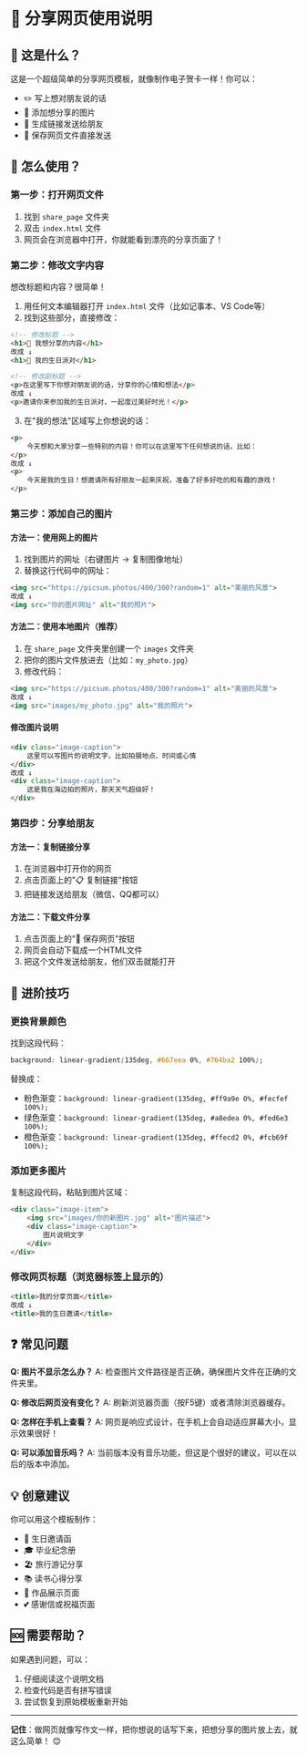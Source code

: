 # 📖 分享网页使用说明

## 🎯 这是什么？
这是一个超级简单的分享网页模板，就像制作电子贺卡一样！你可以：
- ✏️ 写上想对朋友说的话
- 📸 添加想分享的图片
- 🔗 生成链接发送给朋友
- 💾 保存网页文件直接发送

## 🚀 怎么使用？

### 第一步：打开网页文件
1. 找到 `share_page` 文件夹
2. 双击 `index.html` 文件
3. 网页会在浏览器中打开，你就能看到漂亮的分享页面了！

### 第二步：修改文字内容
想改标题和内容？很简单！

1. 用任何文本编辑器打开 `index.html` 文件（比如记事本、VS Code等）
2. 找到这些部分，直接修改：

```html
<!-- 修改标题 -->
<h1>🎉 我想分享的内容</h1>
改成 ↓
<h1>🎉 我的生日派对</h1>

<!-- 修改副标题 -->
<p>在这里写下你想对朋友说的话，分享你的心情和想法</p>
改成 ↓
<p>邀请你来参加我的生日派对，一起度过美好时光！</p>
```

3. 在"我的想法"区域写上你想说的话：
```html
<p>
    今天想和大家分享一些特别的内容！你可以在这里写下任何想说的话，比如：
</p>
改成 ↓
<p>
    今天是我的生日！想邀请所有好朋友一起来庆祝，准备了好多好吃的和有趣的游戏！
</p>
```

### 第三步：添加自己的图片

#### 方法一：使用网上的图片
1. 找到图片的网址（右键图片 → 复制图像地址）
2. 替换这行代码中的网址：
```html
<img src="https://picsum.photos/400/300?random=1" alt="美丽的风景">
改成 ↓
<img src="你的图片网址" alt="我的照片">
```

#### 方法二：使用本地图片（推荐）
1. 在 `share_page` 文件夹里创建一个 `images` 文件夹
2. 把你的图片文件放进去（比如：`my_photo.jpg`）
3. 修改代码：
```html
<img src="https://picsum.photos/400/300?random=1" alt="美丽的风景">
改成 ↓
<img src="images/my_photo.jpg" alt="我的照片">
```

#### 修改图片说明
```html
<div class="image-caption">
    这里可以写图片的说明文字，比如拍摄地点、时间或心情
</div>
改成 ↓
<div class="image-caption">
    这是我在海边拍的照片，那天天气超级好！
</div>
```

### 第四步：分享给朋友

#### 方法一：复制链接分享
1. 在浏览器中打开你的网页
2. 点击页面上的"📋 复制链接"按钮
3. 把链接发送给朋友（微信、QQ都可以）

#### 方法二：下载文件分享
1. 点击页面上的"💾 保存网页"按钮
2. 网页会自动下载成一个HTML文件
3. 把这个文件发送给朋友，他们双击就能打开

## 🎨 进阶技巧

### 更换背景颜色
找到这段代码：
```css
background: linear-gradient(135deg, #667eea 0%, #764ba2 100%);
```
替换成：
- 粉色渐变：`background: linear-gradient(135deg, #ff9a9e 0%, #fecfef 100%);`
- 绿色渐变：`background: linear-gradient(135deg, #a8edea 0%, #fed6e3 100%);`
- 橙色渐变：`background: linear-gradient(135deg, #ffecd2 0%, #fcb69f 100%);`

### 添加更多图片
复制这段代码，粘贴到图片区域：
```html
<div class="image-item">
    <img src="images/你的新图片.jpg" alt="图片描述">
    <div class="image-caption">
        图片说明文字
    </div>
</div>
```

### 修改网页标题（浏览器标签上显示的）
```html
<title>我的分享页面</title>
改成 ↓
<title>我的生日邀请</title>
```

## ❓ 常见问题

**Q: 图片不显示怎么办？**
A: 检查图片文件路径是否正确，确保图片文件在正确的文件夹里。

**Q: 修改后网页没有变化？**
A: 刷新浏览器页面（按F5键）或者清除浏览器缓存。

**Q: 怎样在手机上查看？**
A: 网页是响应式设计，在手机上会自动适应屏幕大小，显示效果很好！

**Q: 可以添加音乐吗？**
A: 当前版本没有音乐功能，但这是个很好的建议，可以在以后的版本中添加。

## 💡 创意建议

你可以用这个模板制作：
- 🎂 生日邀请函
- 🎓 毕业纪念册
- 🏖️ 旅行游记分享
- 📚 读书心得分享
- 🎨 作品展示页面
- 💕 感谢信或祝福页面

## 🆘 需要帮助？
如果遇到问题，可以：
1. 仔细阅读这个说明文档
2. 检查代码是否有拼写错误
3. 尝试恢复到原始模板重新开始

---

**记住**：做网页就像写作文一样，把你想说的话写下来，把想分享的图片放上去，就这么简单！ 😊 